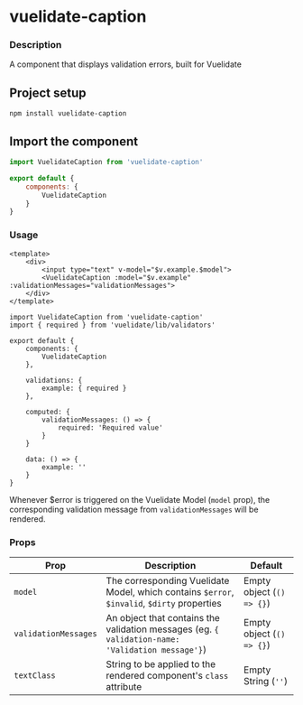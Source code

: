 # vuelidate-caption

### Description
A component that displays validation errors, built for Vuelidate

## Project setup
```
npm install vuelidate-caption
```
## Import the component
```javascript
import VuelidateCaption from 'vuelidate-caption'

export default {
    components: {
        VuelidateCaption
    }
}
```

### Usage

```Vue
<template>
    <div>
        <input type="text" v-model="$v.example.$model">
        <VuelidateCaption :model="$v.example" :validationMessages="validationMessages">
    </div>
</template>

import VuelidateCaption from 'vuelidate-caption'
import { required } from 'vuelidate/lib/validators'

export default {
    components: {
        VuelidateCaption
    },

    validations: {
        example: { required }
    },

    computed: {
        validationMessages: () => {
            required: 'Required value'
        }
    }

    data: () => {
        example: ''
    }
}
```

Whenever $error is triggered on the Vuelidate Model (```model``` prop), the corresponding validation message from ```validationMessages``` will be rendered.

### Props

Prop | Description | Default
------------ | ------------- | -------------
```model``` | The corresponding Vuelidate Model, which contains ```$error```, ```$invalid```, ```$dirty``` properties | Empty object (```() => {}```)
```validationMessages``` | An object that contains the validation messages (eg. ```{ validation-name: 'Validation message'}```) | Empty object (```() => {}```)
```textClass``` | String to be applied to the rendered component's ```class``` attribute | Empty String (```''```)
